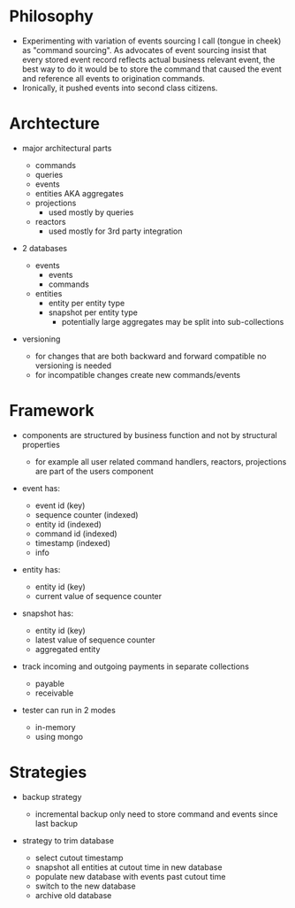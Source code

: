 # Philosophy
- Experimenting with variation of events sourcing I call (tongue in cheek) as "command sourcing".
  As advocates of event sourcing insist that every stored event record reflects actual business 
  relevant event, the best way to do it would be to store the command that caused the event and 
  reference all events to origination commands.
- Ironically, it pushed events into second class citizens.

# Archtecture
- major architectural parts
  - commands
  - queries
  - events
  - entities AKA aggregates
  - projections
    - used mostly by queries
  - reactors
    - used mostly for 3rd party integration

- 2 databases
  - events
    - events
    - commands
  - entities
    - entity per entity type
    - snapshot per entity type
      - potentially large aggregates may be split into sub-collections

- versioning
  - for changes that are both backward and forward compatible no versioning is needed
  - for incompatible changes create new commands/events

# Framework
- components are structured by business function and not by structural properties
  - for example all user related command handlers, reactors, projections are part 
    of the users component

- event has:
  - event id                   (key)
  - sequence counter           (indexed)
  - entity id                  (indexed)
  - command id                 (indexed)
  - timestamp                  (indexed)
  - info

- entity has:  
  - entity id                  (key)
  - current value of sequence counter

- snapshot has:
  - entity id                  (key)
  - latest value of sequence counter
  - aggregated entity

- track incoming and outgoing payments in separate collections
  - payable
  - receivable

- tester can run in 2 modes
  - in-memory
  - using mongo

# Strategies
- backup strategy
  - incremental backup only need to store command and events since last backup

- strategy to trim database
  - select cutout timestamp
  - snapshot all entities at cutout time in new database
  - populate new database with events past cutout time
  - switch to the new database
  - archive old database
